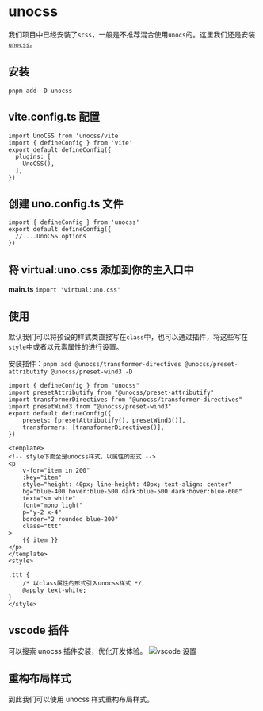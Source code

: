 # unocss

我们项目中已经安装了`scss`，一般是不推荐混合使用`unocs`的。这里我们还是安装[`unocss`](https://unocss.dev/)。

## 安装

`pnpm add -D unocss`

## vite.config.ts 配置

```TS
import UnoCSS from 'unocss/vite'
import { defineConfig } from 'vite'
export default defineConfig({
  plugins: [
    UnoCSS(),
  ],
})
```

## 创建 uno.config.ts 文件

```TS
import { defineConfig } from 'unocss'
export default defineConfig({
  // ...UnoCSS options
})
```

## 将 virtual:uno.css 添加到你的主入口中

**main.ts**
`import 'virtual:uno.css'`

## 使用

默认我们可以将预设的样式类直接写在`class`中，也可以通过插件，将这些写在`style`中或者以元素属性的进行设置。

安装插件：`pnpm add @unocss/transformer-directives @unocss/preset-attributify @unocss/preset-wind3 -D`

```TS
import { defineConfig } from "unocss"
import presetAttributify from "@unocss/preset-attributify"
import transformerDirectives from "@unocss/transformer-directives"
import presetWind3 from "@unocss/preset-wind3"
export default defineConfig({
    presets: [presetAttributify(), presetWind3()],
    transformers: [transformerDirectives()],
})
```

```VUE
<template>
<!-- style下面全是unocss样式，以属性的形式 -->
<p
    v-for="item in 200"
    :key="item"
    style="height: 40px; line-height: 40px; text-align: center"
    bg="blue-400 hover:blue-500 dark:blue-500 dark:hover:blue-600"
    text="sm white"
    font="mono light"
    p="y-2 x-4"
    border="2 rounded blue-200"
    class="ttt"
>
    {{ item }}
</p>
</template>
<style>

.ttt {
    /* 以class属性的形式引入unocss样式 */
    @apply text-white;
}
</style>
```

## vscode 插件

可以搜索 unocss 插件安装，优化开发体验。
![vscode 设置](/md-images/unocss.png)

## 重构布局样式

到此我们可以使用 unocss 样式重构布局样式。

